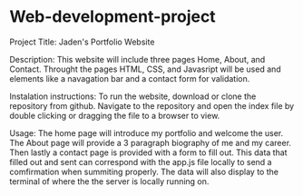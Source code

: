 # Web-development-project

Project Title: Jaden's Portfolio Website

Description: This website will include three pages Home, About, and Contact. Throught the pages HTML, CSS, and Javasript will be used and elements like a navagation bar  and a contact form for validation.

Instalation instructions: To run the website, download or clone the repository from github. Navigate to the repository and open the index file by double clicking or dragging the file to a browser to view.

Usage: The home page will introduce my portfolio and welcome the user. The About page will provide a 3 paragraph biography of me and my career. Then lastly a contact page is provided with a form to fill out. This data that filled out and sent can correspond with the app.js file locally to send a comfirmation when summiting properly. The data will also display to the terminal of where the the server is locally running on.

